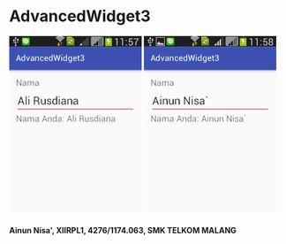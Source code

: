 # AdvancedWidget3

![SS1_RecyclerView1](https://github.com/AinunNisaa/AdvancedWidget3/blob/master/WhatsApp%20Image%202016-11-05%20at%2012.08.31.jpeg)
![SS2_RecyclerView1](https://github.com/AinunNisaa/AdvancedWidget3/blob/master/WhatsApp%20Image%202016-11-05%20at%2012.08.30.jpeg)

#### Ainun Nisa', XIIRPL1, 4276/1174.063, SMK TELKOM MALANG
